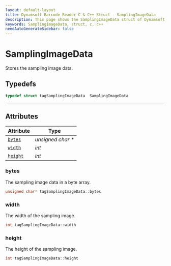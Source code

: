```yaml
---
layout: default-layout
title: Dynamsoft Barcode Reader C & C++ Struct - SamplingImageData
description: This page shows the SamplingImageData struct of Dynamsoft Barcode Reader for C & C++ Language.
keywords: SamplingImageData, struct, c, c++
needAutoGenerateSidebar: false
---
```



# SamplingImageData
Stores the sampling image data.

## Typedefs

```cpp
typedef struct tagSamplingImageData  SamplingImageData
```  
  
---
  

## Attributes
  
| Attribute | Type |
|---------- | ---- |
| [`bytes`](#bytes) | *unsigned char \** |
| [`width`](#width) | *int* |
| [`height`](#height) | *int* |


### bytes
The sampling image data in a byte array.
```cpp
unsigned char* tagSamplingImageData::bytes
```

### width
The width of the sampling image.
```cpp
int tagSamplingImageData::width
```

### height
The height of the sampling image.
```cpp
int tagSamplingImageData::height
```
